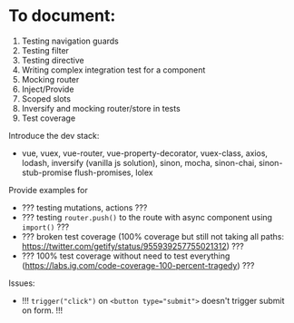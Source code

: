 # To document:

1. Testing navigation guards
1. Testing filter
1. Testing directive
1. Writing complex integration test for a component
1. Mocking router
1. Inject/Provide
1. Scoped slots
1. Inversify and mocking router/store in tests
1. Test coverage

Introduce the dev stack:

* vue, vuex, vue-router, vue-property-decorator, vuex-class, axios, lodash, inversify (vanilla js solution), sinon, mocha, sinon-chai, sinon-stub-promise flush-promises, lolex

Provide examples for

* ??? testing mutations, actions ???
* ??? testing `router.push()` to the route with async component using `import()` ???
* ??? broken test coverage (100% coverage but still not taking all paths: https://twitter.com/getify/status/955939257755021312) ???
* ??? 100% test coverage without need to test everything (https://labs.ig.com/code-coverage-100-percent-tragedy) ???

Issues:

* !!! `trigger("click")` on `<button type="submit">` doesn't trigger submit on form. !!!
